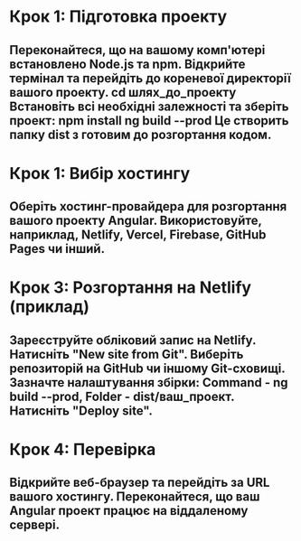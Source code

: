 # Крок 1: Підготовка проекту
## Переконайтеся, що на вашому комп'ютері встановлено Node.js та npm. Відкрийте термінал та перейдіть до кореневої директорії вашого проекту. cd шлях_до_проекту Встановіть всі необхідні залежності та зберіть проект: npm install ng build --prod Це створить папку dist з готовим до розгортання кодом.

# Крок 1: Вибір хостингу
## Оберіть хостинг-провайдера для розгортання вашого проекту Angular. Використовуйте, наприклад, Netlify, Vercel, Firebase, GitHub Pages чи інший.

# Крок 3: Розгортання на Netlify (приклад)
## Зареєструйте обліковий запис на Netlify. Натисніть "New site from Git". Виберіть репозиторій на GitHub чи іншому Git-сховищі. Зазначте налаштування збірки:  Command - ng build --prod, Folder - dist/ваш_проект. Натисніть "Deploy site".

# Крок 4: Перевірка
## Відкрийте веб-браузер та перейдіть за URL вашого хостингу. Переконайтеся, що ваш Angular проект працює на віддаленому сервері.
